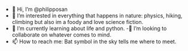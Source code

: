 - 👋 Hi, I’m @philipposan
- 👀 I’m interested in everything that happens in nature: physics, hiking, climbing but also im a foody and love science fiction.
- 🌱 I’m currently learning about life and python. 
-💞️ I’m looking to collaborate on whatever comes to mind. 
- 📫 How to reach me: Bat symbol in the sky tells me where to meet.

<!---
philipposan/philipposan is a ✨ special ✨ repository because its `README.md` (this file) appears on your GitHub profile.
You can click the Preview link to take a look at your changes.
--->
